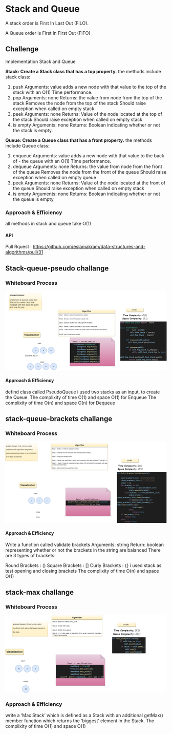 # Stack and Queue

A stack  order is First In Last Out (FILO).

A Queue order is First In First Out (FIFO)

## Challenge

Implementation Stack and Queue

**Stack: Create a Stack class that has a top property.**
the methods include stack class:

1. push
    Arguments: value
    adds a new node with that value to the top of the stack with an O(1) Time performance.
2. pop
    Arguments: none
    Returns: the value from node from the top of the stack
    Removes the node from the top of the stack Should raise exception when called on empty stack
3. peek
    Arguments: none
    Returns: Value of the node located at the top of the stack
    Should raise exception when called on empty stack
4. is empty
    Arguments: none
    Returns: Boolean indicating whether or not the stack is empty.

**Queue: Create a Queue class that has a front property.**
the methods include Queue class:

1. enqueue
    Arguments: value
    adds a new node with that value to the back of - the queue with an O(1) Time performance.
2. dequeue
    Arguments: none
    Returns: the value from node from the front of the queue
    Removes the node from the front of the queue
    Should raise exception when called on empty queue
3. peek
    Arguments: none
    Returns: Value of the node located at the front of the queue
    Should raise exception when called on empty stack
4. is empty
    Arguments: none
    Returns: Boolean indicating whether or not the queue is empty

### Approach & Efficiency

all methods in stack and queue take O(1)

#### API

Pull Rquest : <https://github.com/eslamakram/data-structures-and-algorithms/pull/31>

## Stack-queue-pseudo challange

### Whiteboard Process

![CH11](CH11.png)

#### Approach & Efficiency

defind class called PseudoQueue
i used two stacks as an input, to create the Queue.
The complixity of time O(1) and space O(1) for Enqueue
The complixity of time O(n) and space O(n) for Dequeue

## stack-queue-brackets challange

### Whiteboard Process

![CH13](ch13.drawio.png)

#### Approach & Efficiency

Write a function called validate brackets
Arguments: string
Return: boolean
representing whether or not the brackets in the string are balanced
There are 3 types of brackets:

Round Brackets : ()
Square Brackets : []
Curly Brackets : {}
i used stack as test opening and closing brackets
The complixity of time O(n) and space O(1)

## stack-max challange

### Whiteboard Process

![CH14](ch14.drawio.png)

### Approach & Efficiency

 write a ‘Max Stack’ which is defined as a Stack with an additional getMax() member function which returns the ‘biggest’ element in the Stack.
The complixity of time O(1) and space O(1)
